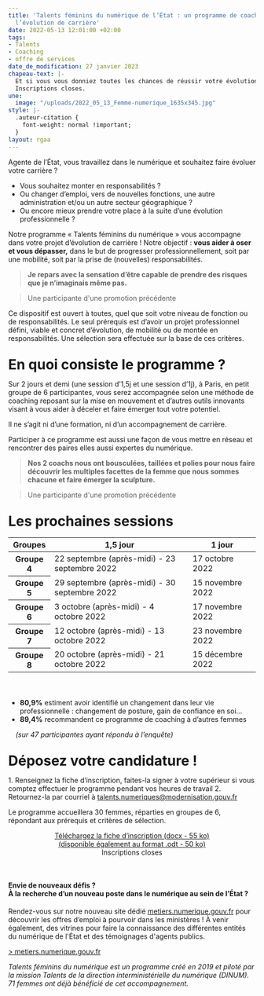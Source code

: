```yaml
---
title: 'Talents féminins du numérique de l’État : un programme de coaching pour accompagner
  l’évolution de carrière'
date: 2022-05-13 12:01:00 +02:00
tags:
- Talents
- Coaching
- offre de services
date_de_modification: 27 janvier 2023
chapeau-text: |-
  Et si vous vous donniez toutes les chances de réussir votre évolution professionnelle ? En 2 jours et demi, notre programme de coaching, ouvert à toutes les professionnelles du numérique au sein de l’État, vous aidera à en devenir pleinement actrice.
  Inscriptions closes.
une:
  image: "/uploads/2022_05_13_Femme-numerique_1635x345.jpg"
style: |-
  .auteur-citation {
    font-weight: normal !important;
  }
layout: rgaa
---
```


Agente de l’État, vous travaillez dans le numérique et souhaitez faire évoluer votre carrière ?
* Vous souhaitez monter en responsabilités ?
* Ou changer d’emploi, vers de nouvelles fonctions, une autre administration et/ou un autre secteur géographique ?
* Ou encore mieux prendre votre place à la suite d’une évolution professionnelle ?

Notre programme « Talents féminins du numérique » vous accompagne dans votre projet d’évolution de carrière !
Notre objectif : **vous aider à oser et vous dépasser,** dans le but de progresser professionnellement, soit par une mobilité, soit par la prise de (nouvelles) responsabilités.

<blockquote class="citation"><p><b>Je repars avec la sensation d’être capable de prendre des risques que je n’imaginais même pas.</b></p> </blockquote>
<blockquote class="auteur-citation"> <p>Une participante d'une promotion précédente</p> </blockquote>

Ce dispositif est ouvert à toutes, quel que soit votre niveau de fonction ou de responsabilités. 
Le seul prérequis est d’avoir un projet professionnel défini, viable et concret d’évolution, de mobilité ou de montée en responsabilités. Une sélection sera effectuée sur la base de ces critères.

<h1 class="h2" style="margin-top: 1em; margin-bottom: 0.5em;">En quoi consiste le programme ?</h1>
Sur 2 jours et demi (une session d’1,5j et une session d’1j), à Paris, en petit groupe de 6 participantes, vous serez accompagnée selon une méthode de coaching reposant sur la mise en mouvement et d’autres outils innovants visant à vous aider à déceler et faire émerger tout votre potentiel.

Il ne s’agit ni d’une formation, ni d’un accompagnement de carrière.

Participer à ce programme est aussi une façon de vous mettre en réseau et rencontrer des paires elles aussi expertes du numérique.

<blockquote class="citation"><p><b>Nos 2 coachs nous ont bousculées, taillées et polies pour nous faire découvrir les multiples facettes de la femme que nous sommes chacune et faire émerger la sculpture.</b></p> </blockquote>
<blockquote class="auteur-citation"> <p>Une participante d'une promotion précédente</p> </blockquote>

<h1 class="h2" style="margin-top: 1em; margin-bottom: 0.5em;">Les prochaines sessions</h1>
<table>
  <tbody>
    <thead>
    <tr>
      <th>Groupes</th>
      <th>1,5 jour</th>
      <th>1 jour</th>
    </tr>
    </thead>
    <tr>
      <th>Groupe 4</th>
      <td>22 septembre (après-midi) - 23 septembre 2022</td>
      <td>17 octobre 2022</td>
    </tr>
    <tr>
      <th>Groupe 5</th>
      <td>29 septembre (après-midi) - 30 septembre 2022</td>
      <td>15 novembre 2022</td>
    </tr>
    <tr>
      <th>Groupe 6</th>
      <td>3 octobre (après-midi) - 4 octobre 2022</td>
      <td>17 novembre 2022</td>
    </tr>
    <tr>
      <th>Groupe 7</th>
      <td>12 octobre (après-midi) - 13 octobre 2022</td>
      <td>23 novembre 2022</td>
    </tr>
    <tr>
      <th>Groupe 8</th>
      <td>20 octobre (après-midi) - 21 octobre 2022</td>
      <td>15 décembre 2022</td>
    </tr>
  </tbody>
</table>
<br>
<div class="noir encadre"><ul style="margin-top: 20px;"><li><b>80,9%</b> estiment avoir identifié un changement dans leur vie professionnelle&nbsp;: changement de posture, gain de confiance en soi…</li>
<li><b>89,4%</b> recommandent ce programme de coaching à d’autres femmes</li></ul>
<p style="text-indent: 15px;"><i>(sur 47 participantes ayant répondu à l’enquête)</i></p></div>

<h1 class="h2" style="margin-top: 1em; margin-bottom: 0.5em;">Déposez votre candidature !</h1>
1. Renseignez la fiche d’inscription, faites-la signer à votre supérieur si vous comptez effectuer le programme pendant vos heures de travail
2. Retournez-la par courriel à <a href="mailto:talents.numeriques@modernisation.gouv.fr">talents.numeriques@modernisation.gouv.fr</a>

Le programme accueillera 30 femmes, réparties en groupes de 6, répondant aux prérequis et critères de sélection.

<div align="center"><p><a href="/uploads/Fiche_inscription_Talents-feminins-numerique_2022.docx" class="button">Téléchargez la fiche d’inscription (docx - 55 ko) </a> <br>
<a href="/uploads/Fiche_inscription_Talents-feminins-numerique_2022.odt">(disponible également au format .odt - 50 ko)</a>
<br>Inscriptions closes</p></div>
<br>

<div class="noir encadre"><h4>Envie de nouveaux défis ? 
<br>À la recherche d’un nouveau poste dans le numérique au sein de l’État ? 
</h4> <p>Rendez-vous sur notre nouveau site dédié <a href="https://metiers.numerique.gouv.fr"> metiers.numerique.gouv.fr</a> pour découvrir les offres d’emploi à pourvoir dans les ministères ! À venir également, des vitrines pour faire la connaissance des différentes entités du numérique de l'État et des témoignages d'agents publics.
</p> <p><a href="https://metiers.numerique.gouv.fr"> > metiers.numerique.gouv.fr</a></p> </div>

<p style="margin-top: 1em;"><i>Talents féminins du numérique est un programme créé en 2019 et piloté par la mission Talents de la direction interministérielle du numérique (DINUM). 71 femmes ont déjà bénéficié de cet accompagnement.</i></p>